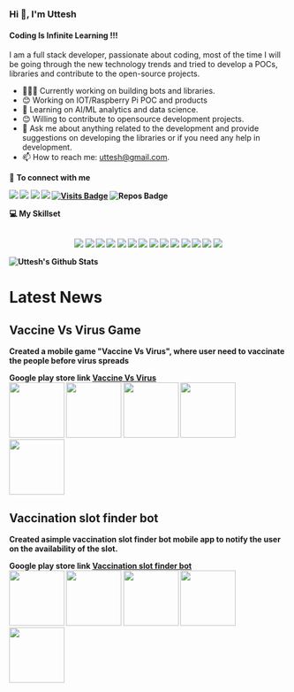 ### Hi 👋, I'm Uttesh
#### Coding Is Infinite Learning !!!
I am a full stack developer, passionate about coding, most of the time I will be going through the new technology trends and tried to develop a POCs, libraries and contribute to the open-source projects.

- 👨🏽‍💻 Currently working on building bots and libraries.
- 😊 Working on IOT/Raspberry Pi POC and products
- 🤝 Learning on AI/ML analytics and data science.
- 😊 Willing to contribute to opensource development projects.
- 💬 Ask me about anything related to the development and provide suggestions on developing the libraries or if you need any help in development.
- 📫 How to reach me: uttesh@gmail.com.


<summary>🤝 <b>To connect with me<b></summary>

<p align = "center">

[<img src="https://img.shields.io/badge/twitter-%231DA1F2.svg?&style=for-the-badge&logo=twitter&logoColor=white" />](https://twitter.com/uttesh) 
[<img src="https://img.shields.io/badge/medium-%2312100E.svg?&style=for-the-badge&logo=medium&logoColor=white" />](https://medium.com/@uttesh)
[<img src ="https://img.shields.io/badge/portfolio-web-%23.svg?&style=for-the-badge&logo=&logoColor=white%22">](https://uttesh.com/)
[<img src="https://img.shields.io/badge/linkedin-%230077B5.svg?&style=for-the-badge&logo=linkedin&logoColor=white" />](https://www.linkedin.com/in/uttesh/)
[![Visits Badge](https://badges.pufler.dev/visits/uttesh/uttesh?style=for-the-badge&color=blue)](https://github.com/uttesh/uttesh)
![Repos Badge](https://badges.pufler.dev/repos/uttesh?style=for-the-badge&color=red)
</p>

<summary>💻 <b>My Skillset</b></summary>
</br>
<p align = "center">
<img src="https://img.shields.io/badge/java%20-%2314354C.svg?&style=for-the-badge&logo=java&logoColor=white"/>  <img src="https://img.shields.io/badge/spring%20-%2300599C.svg?&style=for-the-badge&logo=spring&logoColor=white"/>  <img src="https://img.shields.io/badge/docker%20-%2314354C.svg?&style=for-the-badge&logo=docker&logoColor=white"/> <img src="https://img.shields.io/badge/angular%20-%2314354C.svg?&style=for-the-badge&logo=angular&logoColor=white"/> <img src="https://img.shields.io/badge/react%20-%2314354C.svg?&style=for-the-badge&logo=react&logoColor=white"/>
<img src="https://img.shields.io/badge/markdown-%23000000.svg?&style=for-the-badge&logo=markdown&logoColor=white"/> 
<img src="https://img.shields.io/badge/python-%23000000.svg?&style=for-the-badge&logo=python&logoColor=white"/> 
<img src="https://img.shields.io/badge/fastapi%20-%23000.svg?&style=for-the-badge&logo=fastapi&logoColor=white"/> 
  
<img src="https://img.shields.io/badge/javascript%20-%23F05033.svg?&style=for-the-badge&logo=javascript&logoColor=white"/> 
<img src="https://img.shields.io/badge/nodejs%20-%23F05033.svg?&style=for-the-badge&logo=nodejs&logoColor=white"/>
<img src="https://img.shields.io/badge/nestjs%20-%23F05033.svg?&style=for-the-badge&logo=nestjs&logoColor=white"/> 

<img src="https://img.shields.io/badge/git%20-%23F05033.svg?&style=for-the-badge&logo=git&logoColor=white"/> 
<img src="https://img.shields.io/badge/AWS%20-%23FF9900.svg?&style=for-the-badge&logo=amazon-aws&logoColor=white"/> 
<img src="https://img.shields.io/badge/heroku%20-%23430098.svg?&style=for-the-badge&logo=heroku&logoColor=white"/> 
</p>

![Uttesh's Github Stats](https://github-readme-stats.vercel.app/api?username=uttesh&show_icons=true&theme=highcontrast&count_private=true&show_icons=true)

<!--
**uttesh/uttesh** is a ✨ _special_ ✨ repository because its `README.md` (this file) appears on your GitHub profile.

Here are some ideas to get you started:

- 🔭 I’m currently working on ...
- 🌱 I’m currently learning ...
- 👯 I’m looking to collaborate on ...
- 🤔 I’m looking for help with ...
- 💬 Ask me about ...
- 📫 How to reach me: ...
- 😄 Pronouns: ...
- ⚡ Fun fact: ...
-->
  # Latest News
  ## Vaccine Vs Virus Game
  <p> Created a mobile game "Vaccine Vs Virus", where user need to vaccinate the people before virus spreads</p>
  Google play store link <a href="https://play.google.com/store/apps/details?id=com.uttesh.vaccine_vs_virus" target="_blank">Vaccine Vs Virus</a>
  <div>
  <img height="100px" width="100px" src="https://play-lh.googleusercontent.com/caTymNNrOyhE_GYFJ0aEnb-gIVD-QiqKQkhwHrFU9Ij7XFrggyyjUE-0W8PNDOrN5KDg=s180-rw"/>
  <img height="100px" width="100px"  src="https://play-lh.googleusercontent.com/H7M6DYvQE7ms-TIZ_qcF0VFFmI8mDdgopL2wti7tSX9BSQyJVw5U3fpqahUtBheMv2k=w720-h310-rw"/>
  <img height="100px" width="100px"  src="https://play-lh.googleusercontent.com/hrdmQHNmqm2xXrVQJSxg9NS9ZdW7TZoU5vR3aV1bn_fTeUUFSrepm1Jyhi3I1bAY38xG=w720-h310-rw"/>
  <img height="100px" width="100px"  src="https://play-lh.googleusercontent.com/gFjyH-1ugUCgnzQBk7Zlh0DdTzGhh43lFBR2G4bGYiKukZVlu0Eg4l-1W6C6JlKx_Q=w720-h310-rw"/>
  <img height="100px" width="100px"  src="https://play-lh.googleusercontent.com/KabQjB4o6XxiMZGaxuMZUXmg5VBM8shIepdG9fpamNueVt9DHd-WALxhOQWKUVeDtx0=w720-h310-rw"/>
  </div>
  
  ## Vaccination slot finder bot
  <p> Created asimple vaccination slot finder bot mobile app to notify the user on the availability of the slot.</p>
  Google play store link <a href="https://play.google.com/store/apps/details?id=com.uttesh.vsbot" target="_blank">Vaccination slot finder bot</a>
  <div>
  <img height="100px" width="100px" src="https://play-lh.googleusercontent.com/3q96XwaPhpTmqSdTK2BMSxQGFb8j_ZPgxOAG2olH22e2mcYqQSPMzNnmIKGWJZf5FDwR=w720-h310-rw"/>
  <img height="100px" width="100px"  src="https://play-lh.googleusercontent.com/HErP0jI6QqeQORn9a6IfKFpJzLtS0tCet6Krm92RFYESmsgDT8UuZNbQO0Y1cvmOoBc=w1536-h722-rw"/>
  <img height="100px" width="100px"  src="https://play-lh.googleusercontent.com/HErP0jI6QqeQORn9a6IfKFpJzLtS0tCet6Krm92RFYESmsgDT8UuZNbQO0Y1cvmOoBc=w1536-h722-rw"/>
  <img height="100px" width="100px"  src="https://play-lh.googleusercontent.com/HErP0jI6QqeQORn9a6IfKFpJzLtS0tCet6Krm92RFYESmsgDT8UuZNbQO0Y1cvmOoBc=w1536-h722-rw"/>
  <img height="100px" width="100px"  src="https://play-lh.googleusercontent.com/qdjSXSCqzcPI31nL_Fyzlgp-1P31robO3dKBmegP6YRUTvWqZE--GUl3mA60_pB5pm8=w1536-h722-rw"/>
  </div>
  
